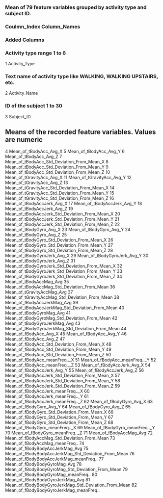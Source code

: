 ### Mean of 79 feature variables grouped by activity type and subject ID.
### Coulmn_Index  Column_Names
### Added Columns
### Activity type range 1 to 6
1	                Activity_Type
### Text name of activity type like WALKING, WALKING UPSTAIRS, etc. 
2	                Activity_Name
### ID of the subject 1 to 30
3	                Subject_ID
##     Means of the recorded feature variables. Values are numeric  
4	Mean_of_tBodyAcc_Avg_X
5	Mean_of_tBodyAcc_Avg_Y
6	Mean_of_tBodyAcc_Avg_Z
7	Mean_of_tBodyAcc_Std_Deviation_From_Mean_X
8	Mean_of_tBodyAcc_Std_Deviation_From_Mean_Y
9	Mean_of_tBodyAcc_Std_Deviation_From_Mean_Z
10	Mean_of_tGravityAcc_Avg_X
11	Mean_of_tGravityAcc_Avg_Y
12	Mean_of_tGravityAcc_Avg_Z
13	Mean_of_tGravityAcc_Std_Deviation_From_Mean_X
14	Mean_of_tGravityAcc_Std_Deviation_From_Mean_Y
15	Mean_of_tGravityAcc_Std_Deviation_From_Mean_Z
16	Mean_of_tBodyAccJerk_Avg_X
17	Mean_of_tBodyAccJerk_Avg_Y
18	Mean_of_tBodyAccJerk_Avg_Z
19	Mean_of_tBodyAccJerk_Std_Deviation_From_Mean_X
20	Mean_of_tBodyAccJerk_Std_Deviation_From_Mean_Y
21	Mean_of_tBodyAccJerk_Std_Deviation_From_Mean_Z
22	Mean_of_tBodyGyro_Avg_X
23	Mean_of_tBodyGyro_Avg_Y
24	Mean_of_tBodyGyro_Avg_Z
25	Mean_of_tBodyGyro_Std_Deviation_From_Mean_X
26	Mean_of_tBodyGyro_Std_Deviation_From_Mean_Y
27	Mean_of_tBodyGyro_Std_Deviation_From_Mean_Z
28	Mean_of_tBodyGyroJerk_Avg_X
29	Mean_of_tBodyGyroJerk_Avg_Y
30	Mean_of_tBodyGyroJerk_Avg_Z
31	Mean_of_tBodyGyroJerk_Std_Deviation_From_Mean_X
32	Mean_of_tBodyGyroJerk_Std_Deviation_From_Mean_Y
33	Mean_of_tBodyGyroJerk_Std_Deviation_From_Mean_Z
34	Mean_of_tBodyAccMag_Avg
35	Mean_of_tBodyAccMag_Std_Deviation_From_Mean
36	Mean_of_tGravityAccMag_Avg
37	Mean_of_tGravityAccMag_Std_Deviation_From_Mean
38	Mean_of_tBodyAccJerkMag_Avg
39	Mean_of_tBodyAccJerkMag_Std_Deviation_From_Mean
40	Mean_of_tBodyGyroMag_Avg
41	Mean_of_tBodyGyroMag_Std_Deviation_From_Mean
42	Mean_of_tBodyGyroJerkMag_Avg
43	Mean_of_tBodyGyroJerkMag_Std_Deviation_From_Mean
44	Mean_of_fBodyAcc_Avg_X
45	Mean_of_fBodyAcc_Avg_Y
46	Mean_of_fBodyAcc_Avg_Z
47	Mean_of_fBodyAcc_Std_Deviation_From_Mean_X
48	Mean_of_fBodyAcc_Std_Deviation_From_Mean_Y
49	Mean_of_fBodyAcc_Std_Deviation_From_Mean_Z
50	Mean_of_fBodyAcc_meanFreq.._X
51	Mean_of_fBodyAcc_meanFreq.._Y
52	Mean_of_fBodyAcc_meanFreq.._Z
53	Mean_of_fBodyAccJerk_Avg_X
54	Mean_of_fBodyAccJerk_Avg_Y
55	Mean_of_fBodyAccJerk_Avg_Z
56	Mean_of_fBodyAccJerk_Std_Deviation_From_Mean_X
57	Mean_of_fBodyAccJerk_Std_Deviation_From_Mean_Y
58	Mean_of_fBodyAccJerk_Std_Deviation_From_Mean_Z
59	Mean_of_fBodyAccJerk_meanFreq.._X
60	Mean_of_fBodyAccJerk_meanFreq.._Y
61	Mean_of_fBodyAccJerk_meanFreq.._Z
62	Mean_of_fBodyGyro_Avg_X
63	Mean_of_fBodyGyro_Avg_Y
64	Mean_of_fBodyGyro_Avg_Z
65	Mean_of_fBodyGyro_Std_Deviation_From_Mean_X
66	Mean_of_fBodyGyro_Std_Deviation_From_Mean_Y
67	Mean_of_fBodyGyro_Std_Deviation_From_Mean_Z
68	Mean_of_fBodyGyro_meanFreq.._X
69	Mean_of_fBodyGyro_meanFreq.._Y
70	Mean_of_fBodyGyro_meanFreq.._Z
71	Mean_of_fBodyAccMag_Avg
72	Mean_of_fBodyAccMag_Std_Deviation_From_Mean
73	Mean_of_fBodyAccMag_meanFreq..
74	Mean_of_fBodyBodyAccJerkMag_Avg
75	Mean_of_fBodyBodyAccJerkMag_Std_Deviation_From_Mean
76	Mean_of_fBodyBodyAccJerkMag_meanFreq..
77	Mean_of_fBodyBodyGyroMag_Avg
78	Mean_of_fBodyBodyGyroMag_Std_Deviation_From_Mean
79	Mean_of_fBodyBodyGyroMag_meanFreq..
80	Mean_of_fBodyBodyGyroJerkMag_Avg
81	Mean_of_fBodyBodyGyroJerkMag_Std_Deviation_From_Mean
82	Mean_of_fBodyBodyGyroJerkMag_meanFreq..
